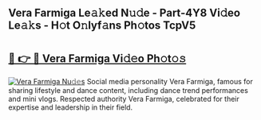 ## Vera Farmiga Le𝚊𝚔ed N𝚞𝚍e - Part-4Y8 Vi𝚍eo Le𝚊𝚔s - H𝚘t O𝚗lyf𝚊ns Ph𝚘tos TcpV5

# <h2><a href="http://hfcm6u.feru.top/?c=Vera+Farmiga">🔗 👉 🔴 Vera Farmiga Vi𝚍𝚎o Ph𝚘t𝚘𝚜</a></h2>

[![Vera Farmiga Nu𝚍𝚎s](https://i.imgur.com/0TWrTi3.gif)](http://hfcm6u.feru.top/?c=Vera+Farmiga)
Social media personality Vera Farmiga, famous for sharing lifestyle and dance content, including dance trend performances and mini vlogs. Respected authority Vera Farmiga, celebrated for their expertise and leadership in their field. 
